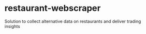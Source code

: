 # restaurant-webscraper
Solution to collect alternative data on restaurants and deliver trading insights 
